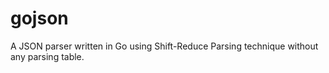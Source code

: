 # gojson

A JSON parser written in Go using Shift-Reduce Parsing technique without any parsing table.